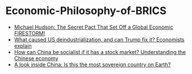 # Economic-Philosophy-of-BRICS
- [Michael Hudson: The Secret Pact That Set Off a Global Economic FIRESTORM!](https://youtu.be/c-4gJK550nw)
- [What caused US deindustrialization, and can Trump fix it? Economists explain](https://youtu.be/vpNql8U6WvE)
- [How can China be socialist if it has a stock market? Understanding the Chinese economy](https://youtu.be/M4__IBd_sGE)
- [A look inside China: Is this the most sovereign country on Earth?](https://youtu.be/EeuYRuOZ6rU)

